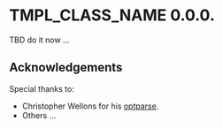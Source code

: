 # TMPL_CLASS_NAME 0.0.0.

TBD do it now ...

## Acknowledgements

Special thanks to:

*   Christopher Wellons for his [optparse](https://github.com/skeeto/optparse).
*   Others ...
